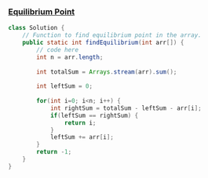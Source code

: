 ### [Equilibrium Point](https://www.geeksforgeeks.org/problems/equilibrium-point-1587115620/1)

```java
class Solution {
    // Function to find equilibrium point in the array.
    public static int findEquilibrium(int arr[]) {
        // code here
        int n = arr.length;
        
        int totalSum = Arrays.stream(arr).sum();
        
        int leftSum = 0;
        
        for(int i=0; i<n; i++) {
            int rightSum = totalSum - leftSum - arr[i];
            if(leftSum == rightSum) {
                return i;
            }
            leftSum += arr[i];
        }
        return -1;
    }
}
```
